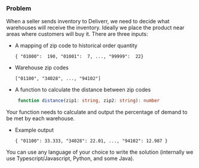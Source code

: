 

### Problem

When a seller sends inventory to Deliverr, we need to decide what warehouses will receive the inventory. Ideally we 
place the product near areas where customers will buy it. There are three inputs:
  - A mapping of zip code to historical order quantity
    ```
    { "01000":  190, "01001":  7, ..., "99999":  22}
    ``` 
  - Warehouse zip codes
    ```
    ["01100", "34028", ..., "94102"]
    ```
  - A function to calculate the distance between zip codes
    ```typescript
     function distance(zip1: string, zip2: string): number
    ```
  
Your function needs to calculate and output the percentage of demand to be met by each warehouse.

  - Example output
    ```
    { "01100": 33.333, "34028": 22.01, ..., "94102": 12.987 }
    ```

You can use any language of your choice to write the solution (internally we use Typescript/Javascript, Python, and some 
Java). 
